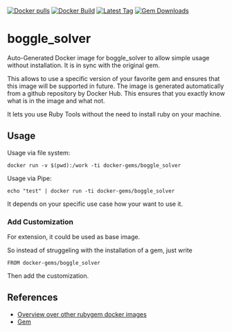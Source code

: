[![Docker pulls](https://img.shields.io/docker/pulls/rubygem/boggle_solver.svg)](https://hub.docker.com/r/rubygem/boggle_solver/)
[![Docker Build](https://img.shields.io/docker/automated/rubygem/boggle_solver.svg)](https://hub.docker.com/r/rubygem/boggle_solver/)
[![Latest Tag](https://img.shields.io/github/tag/docker-rubygem/boggle_solver.svg)](https://hub.docker.com/r/rubygem/boggle_solver/)
[![Gem Downloads](https://img.shields.io/gem/dt/boggle_solver.svg)](https://rubygems.org/gems/boggle_solver/)
# boggle_solver

Auto-Generated Docker image for boggle_solver to allow simple usage without installation.
It is in sync with the original gem.

This allows to use a specific version of your favorite gem and ensures that this image will be supported in future.
The image is generated automatically from a github repository by Docker Hub.
This ensures that you exactly know what is in the image and what not.

It lets you use Ruby Tools without the need to install ruby on your machine.

## Usage

Usage via file system:

`docker run -v $(pwd):/work -ti docker-gems/boggle_solver`

Usage via Pipe:

`echo "test" | docker run -ti docker-gems/boggle_solver`

It depends on your specific use case how your want to use it.

### Add Customization

For extension, it could be used as base image.

So instead of struggeling with the installation of a gem, just write

`FROM docker-gems/boggle_solver`

Then add the customization.

## References

 - [Overview over other rubygem docker images](https://github.com/thinkbot/docker-rubygem)
 - [Gem](https://rubygems.org/gems/boggle_solver/)

